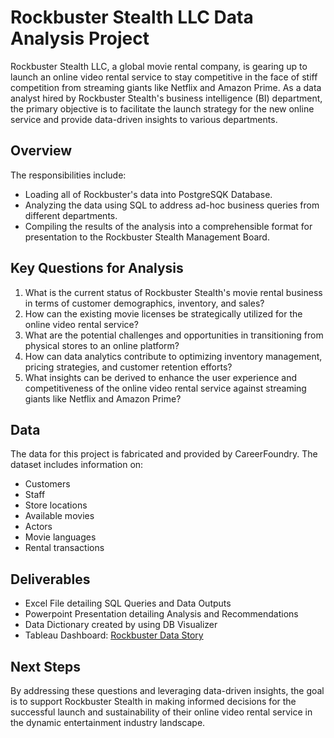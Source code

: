 # Rockbuster Stealth LLC Data Analysis Project

Rockbuster Stealth LLC, a global movie rental company, is gearing up to launch an online video rental service to stay competitive in the face of stiff competition from streaming giants like Netflix and Amazon Prime. As a data analyst hired by Rockbuster Stealth's business intelligence (BI) department, the primary objective is to facilitate the launch strategy for the new online service and provide data-driven insights to various departments.

## Overview

The responsibilities include:

- Loading all of Rockbuster's data into PostgreSQK Database.
- Analyzing the data using SQL to address ad-hoc business queries from different departments.
- Compiling the results of the analysis into a comprehensible format for presentation to the Rockbuster Stealth Management Board.

## Key Questions for Analysis

1. What is the current status of Rockbuster Stealth's movie rental business in terms of customer demographics, inventory, and sales?
2. How can the existing movie licenses be strategically utilized for the online video rental service?
3. What are the potential challenges and opportunities in transitioning from physical stores to an online platform?
4. How can data analytics contribute to optimizing inventory management, pricing strategies, and customer retention efforts?
5. What insights can be derived to enhance the user experience and competitiveness of the online video rental service against streaming giants like Netflix and Amazon Prime?

## Data
The data for this project is fabricated and provided by CareerFoundry. The dataset includes information on:

- Customers
- Staff
- Store locations
- Available movies
- Actors
- Movie languages
- Rental transactions

## Deliverables

- Excel File detailing SQL Queries and Data Outputs
- Powerpoint Presentation detailing Analysis and Recommendations
- Data Dictionary created by using DB Visualizer
- Tableau Dashboard: [Rockbuster Data Story](https://public.tableau.com/app/profile/saikat.halder8065/viz/RockbusterStealthDataAnalysisProject1_0/ARockbusterDataStory?publish=yes)

## Next Steps

By addressing these questions and leveraging data-driven insights, the goal is to support Rockbuster Stealth in making informed decisions for the successful launch and sustainability of their online video rental service in the dynamic entertainment industry landscape.



